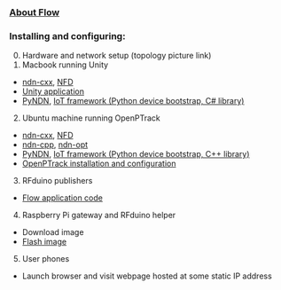 ### [About Flow](http://github.com/remap/ndn-flow/wiki)

### Installing and configuring:
0. Hardware and network setup (topology picture link)
1. Macbook running Unity
  * [ndn-cxx](https://github.com/named-data/ndn-cxx), [NFD](https://github.com/named-data/nfd)
  * [Unity application](https://github.com/remap/ndn-flow/blob/master/unity/README.md)
  * [PyNDN](https://github.com/named-data/PyNDN2), [IoT framework (Python device bootstrap, C# library)](https://github.com/remap/ndn-flow/tree/master/framework)
2. Ubuntu machine running OpenPTrack
  * [ndn-cxx](https://github.com/named-data/ndn-cxx), [NFD](https://github.com/named-data/nfd)
  * [ndn-cpp](https://github.com/named-data/ndn-cpp), [ndn-opt](https://github.com/OpenPTrack/ndn-opt/tree/master/publisher#how-to-use)
  * [PyNDN](https://github.com/named-data/PyNDN2), [IoT framework (Python device bootstrap, C++ library)](https://github.com/remap/ndn-flow/tree/master/framework)
  * [OpenPTrack installation and configuration](https://github.com/OpenPTrack/open_ptrack/wiki)
3. RFduino publishers
  * [Flow application code](https://github.com/remap/ndn-flow/blob/master/rfduino/rfduino-flow-producer/INSTALL.md)
4. Raspberry Pi gateway and RFduino helper
  * Download image
  * [Flash image](https://www.raspberrypi.org/documentation/installation/installing-images/)
5. User phones
  * Launch browser and visit webpage hosted at some static IP address
